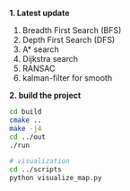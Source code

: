 **1. Latest update**
1. Breadth First Search (BFS)
2. Depth First Search (DFS)
3. A* search 
4. Dijkstra search
5. RANSAC
6. kalman-filter for smooth
 
**2. build the project**
```bash
cd build
cmake ..
make -j4
cd ../out
./run

# visualization
cd ../scripts
python visualize_map.py
```
